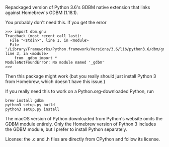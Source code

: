 Repackaged version of Python 3.6's GDBM native extension that links against Homebrew's GDBM (1.18.1).

You probably don't need this. If you get the error

```
>>> import dbm.gnu
Traceback (most recent call last):
  File "<stdin>", line 1, in <module>
  File "/Library/Frameworks/Python.framework/Versions/3.6/lib/python3.6/dbm/gnu.py", line 3, in <module>
    from _gdbm import *
ModuleNotFoundError: No module named '_gdbm'
>>> 
```

Then this package might work (but you really should just install Python 3 from Homebrew, which doesn't have this issue.)

If you really need this to work on a Python.org-downloaded Python, run

```
brew install gdbm
python3 setup.py build
python3 setup.py install
```

The macOS version of Python downloaded from Python's website omits the GDBM module entirely.
Only the Homebrew version of Python 3 includes the GDBM module, but I prefer to install Python separately.

License: the .c and .h files are directly from CPython and follow its license.

